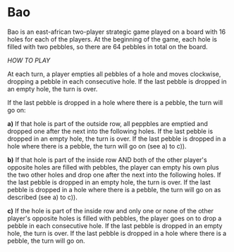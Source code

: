 # Bao

Bao is an east-african two-player strategic game played on a board with 16 holes for each of the players. 
At the beginning of the game, each hole is filled with two pebbles, so there are 64 pebbles in total on the board.



*HOW TO PLAY*

At each turn, a player empties all pebbles of a hole and moves clockwise, dropping a pebble in each consecutive hole. 
If the last pebble is dropped in an empty hole, the turn is over.

If the last pebble is dropped in a hole where there is a pebble, the turn will go on: 
	
**a)** If that hole is part of the outside row, all peppbles are emptied and dropped one after the next into the following holes. If the last
pebble is dropped in an empty hole, the turn is over. If the last pebble is dropped in a hole where there is a pebble, the turn will go on (see a) to c)).

**b)** If that hole is part of the inside row AND both of the other player's opposite holes are filled with pebbles, the player can empty his own plus the two other holes and drop one after the next into the following holes. If the last pebble is dropped in an empty hole, the turn is over. If the last pebble is dropped in a hole where there is a pebble, the turn will go on as described (see a) to c)).

**c)** If the hole is part of the inside row and only one or none of the other player's opposite holes is filled with
	pebbles, the player goes on to drop a pebble in each consecutive hole. If the last pebble is dropped in an empty hole, the turn is over.
		If the last pebble is dropped in a hole where there is a pebble, the turn will go on.
